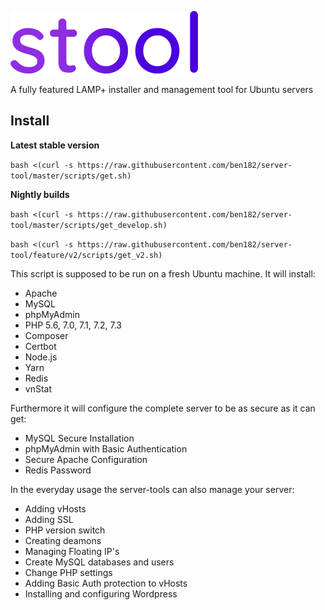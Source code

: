 ![alt text](logo_min.png "Logo")

A fully featured LAMP+ installer and management tool for Ubuntu servers

## Install

**Latest stable version**

`bash <(curl -s https://raw.githubusercontent.com/ben182/server-tool/master/scripts/get.sh)`

**Nightly builds**

`bash <(curl -s https://raw.githubusercontent.com/ben182/server-tool/master/scripts/get_develop.sh)`

`bash <(curl -s https://raw.githubusercontent.com/ben182/server-tool/feature/v2/scripts/get_v2.sh)`

This script is supposed to be run on a fresh Ubuntu machine. It will install:

* Apache
* MySQL
* phpMyAdmin
* PHP 5.6, 7.0, 7.1, 7.2, 7.3
* Composer
* Certbot
* Node.js
* Yarn
* Redis
* vnStat

Furthermore it will configure the complete server to be as secure as it can get:
* MySQL Secure Installation
* phpMyAdmin with Basic Authentication
* Secure Apache Configuration
* Redis Password

In the everyday usage the server-tools can also manage your server:
* Adding vHosts
* Adding SSL
* PHP version switch
* Creating deamons
* Managing Floating IP's
* Create MySQL databases and users
* Change PHP settings
* Adding Basic Auth protection to vHosts
* Installing and configuring Wordpress
